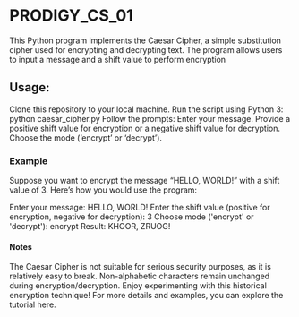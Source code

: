 # PRODIGY_CS_01
This Python program implements the Caesar Cipher, a simple substitution cipher used for encrypting and decrypting text. The program allows users to input a message and a shift value to perform encryption

## Usage:
Clone this repository to your local machine.
Run the script using Python 3:
python caesar_cipher.py
Follow the prompts:
Enter your message.
Provide a positive shift value for encryption or a negative shift value for decryption.
Choose the mode (‘encrypt’ or ‘decrypt’).

### Example
Suppose you want to encrypt the message “HELLO, WORLD!” with a shift value of 3. Here’s how you would use the program:

Enter your message: HELLO, WORLD!
Enter the shift value (positive for encryption, negative for decryption): 3
Choose mode ('encrypt' or 'decrypt'): encrypt
Result: KHOOR, ZRUOG!

#### Notes
The Caesar Cipher is not suitable for serious security purposes, as it is relatively easy to break.
Non-alphabetic characters remain unchanged during encryption/decryption.
Enjoy experimenting with this historical encryption technique!
For more details and examples, you can explore the tutorial here.
